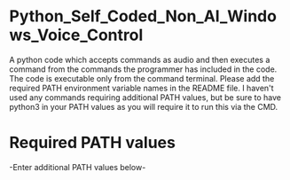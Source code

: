 # Python_Self_Coded_Non_AI_Windows_Voice_Control
A python code which accepts commands as audio and then executes a command from the commands the programmer has included in the code. 
The code is executable only from the command terminal. 
Please add the required PATH environment variable names in the README file. I haven't used any commands requiring additional PATH values, but be sure to have python3 in your PATH values as you will require it to run this via the CMD.
# Required PATH values
-Enter additional PATH values below-
